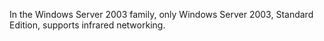 <Token xmlns:xlink="http://www.w3.org/1999/xlink">In the Windows Server 2003 family, only Windows Server 2003, Standard Edition, supports infrared networking.</Token>
